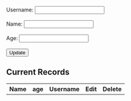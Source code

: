 <div id="editModalBackdrop" class="modal-backdrop">
	<div id="editModal" onsubmit="submitEdit(event)" class="modal-content">
		<form id="editForm">
			<input type="hidden" id="editId" name="editId" />
			<label for="editUsername">Username:</label>
			<input type="text" id="editUsername" name="editUsername" /><br /><br />
			<label for="editName">Name:</label>
			<input type="text" id="editName" name="editName" /><br /><br />
      <label for="editAge">Age:</label>
			<input type="numeric" id="editAge" name="editAge" /><br /><br />
			<input type="submit" value="Update" />
		</form>
	</div>
</div>

<script>
// In-memory data structure
  let users = [];

  // CREATE operation
  function createProfile() {
    const name = document.getElementById('name').value;
    const age = document.getElementById('age').value;
    const uid = document.getElementById('uid').value;
    const password = document.getElementById('password').value;

    if (uid.length > 0) {
      const existingUser = users.find(user => user.uid === uid);

      if (existingUser) {
        // Update existing user
        const updatedUser = updateUser(existingUser.id, name, age, uid, password);
        console.log('Updated User:', updatedUser);
      } else {
        // Create new user
        const newUser = createUser(name, age, uid, password);
        console.log('Created User:', newUser);
      }

      // Reset form fields
      document.getElementById('name').value = '';
      document.getElementById('age').value = '';
      document.getElementById('uid').value = '';
      document.getElementById('password').value = '';

    } else {
      console.log('Invalid input. User ID is required.');
    }
  }

  // READ operation
  function getAllUsers() {
    return users.map(user => ({ ...user }));
  }

  // UPDATE operation
  function updateUser(id, name, age, uid, password) {
    const userIndex = users.findIndex(user => user.id === id);
    if (userIndex !== -1) {
      users[userIndex] = {
        ...users[userIndex],
        name,
        age,
        uid,
        password,
      };
      return { ...users[userIndex] };
    }
    return null;
  }

  // DELETE operation
  function deleteUser(id) {
    const initialLength = users.length;
    users = users.filter(user => user.id !== id);
    return users.length !== initialLength;
  }
  </script>


<h2>Current Records</h2>
<table id="userTable">
	<tr>
		<th>Name</th>
    <th>age</th>
		<th>Username</th>
		<th>Edit</th>
		<th>Delete</th>
	</tr>
</table>


<!-- fetch(apiUrl, {
  method: "POST",
  headers: {
    "Content-Type": "application/json",
  },
  body: JSON.stringify(payload),
})
  .then((response) => {
    if (response.ok) {
      return response.json();
      // window.location.href = "______";
    } else {
      alert("server error");
      throw new Error("server");
    }
  })
  .then((data) => {
    const table = document.getElementById("userTable");
    const row = table.insertRow();
    row.setAttribute("data-id", data.id);
    [
      data.name,
      data.age,
      data.uid,
    ].forEach((value) => {
      const cell = row.insertCell();
      cell.innerText = value;
    });

    users.push(data);
    alert("User created!");
  })
  .catch((error) => console.error("Error:", error)); -->
